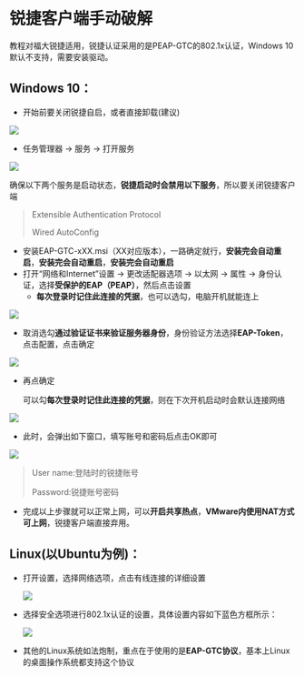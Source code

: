 # 锐捷客户端手动破解

教程对福大锐捷适用，锐捷认证采用的是PEAP-GTC的802.1x认证，Windows 10默认不支持，需要安装驱动。

## Windows 10：

- 开始前要关闭锐捷自启，或者直接卸载(建议)

![](./img/icon.png)

- 任务管理器 -> 服务 -> 打开服务

![](./img/open.png)

确保以下两个服务是启动状态，**锐捷启动时会禁用以下服务**，所以要关闭锐捷客户端

> Extensible Authentication Protocol
>
> Wired AutoConfig

- 安装EAP-GTC-xXX.msi（XX对应版本），一路确定就行，**安装完会自动重启**，**安装完会自动重启**，**安装完会自动重启**
- 打开“网络和Internet”设置 -> 更改适配器选项 -> 以太网 -> 属性 -> 身份认证，选择**受保护的EAP（PEAP）**，然后点击设置
  - **每次登录时记住此连接的凭据**，也可以选勾，电脑开机就能连上

![](./img/1.png)

- 取消选勾**通过验证证书来验证服务器身份**，身份验证方法选择**EAP-Token**，点击配置，点击确定

![](./img/2.png)

- 再点确定

  可以勾**每次登录时记住此连接的凭据**，则在下次开机启动时会默认连接网络

![](./img/3.png)

- 此时，会弹出如下窗口，填写账号和密码后点击OK即可

![](./img/4.png)

> User name:登陆时的锐捷账号
>
> Password:锐捷账号密码

- 完成以上步骤就可以正常上网，可以**开启共享热点**，**VMware内使用NAT方式可上网**，锐捷客户端直接弃用。



## Linux(以Ubuntu为例)：

- 打开设置，选择网络选项，点击有线连接的详细设置

  ![](./img/setting.png)

- 选择安全选项进行802.1x认证的设置，具体设置内容如下蓝色方框所示：

  ![](./img/detail.png)

- 其他的Linux系统如法炮制，重点在于使用的是**EAP-GTC协议**，基本上Linux的桌面操作系统都支持这个协议
